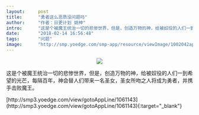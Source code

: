 ```yaml
---
layout:     post
title:      "勇者这么恶质没问题吗"
author:     "作者：日更计划 姚神"
intro:      "这是个被魔王统治一切的悲惨世界，但是，创造万物的神，给被奴役的人们一到希望的光芒，每隔百年，神会替人们带来一名圣女，圣女所吻之人将成为勇者，并携手击败魔王。"
date:       "2018-02-14 16:56:48"
tags:       "问题"
image:      "http://smp.yoedge.com/smp-app/resource/viewImage/1002042appline.png"
---
```

<div style="text-align: center">
<p><img src="http://smp.yoedge.com/smp-app/resource/viewImage/1002042appline.png"/></p>
</div>
<p class="post-meta">
<span>这是个被魔王统治一切的悲惨世界，但是，创造万物的神，给被奴役的人们一到希望的光芒，每隔百年，神会替人们带来一名圣女，圣女所吻之人将成为勇者，并携手击败魔王。</span>
</p>
[http://smp3.yoedge.com/view/gotoAppLine/1061143](http://smp3.yoedge.com/view/gotoAppLine/1061143){:target="_blank"}


